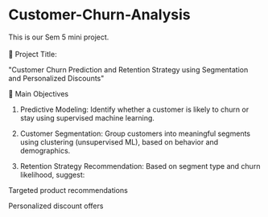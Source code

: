 # Customer-Churn-Analysis
This is our Sem 5 mini project.
<br> <br>
🧩 Project Title:

"Customer Churn Prediction and Retention Strategy using Segmentation and Personalized Discounts"


🎯 Main Objectives

1. Predictive Modeling:
Identify whether a customer is likely to churn or stay using supervised machine learning.


2. Customer Segmentation:
Group customers into meaningful segments using clustering (unsupervised ML), based on behavior and demographics.


3. Retention Strategy Recommendation: Based on segment type and churn likelihood, suggest:

Targeted product recommendations

Personalized discount offers

